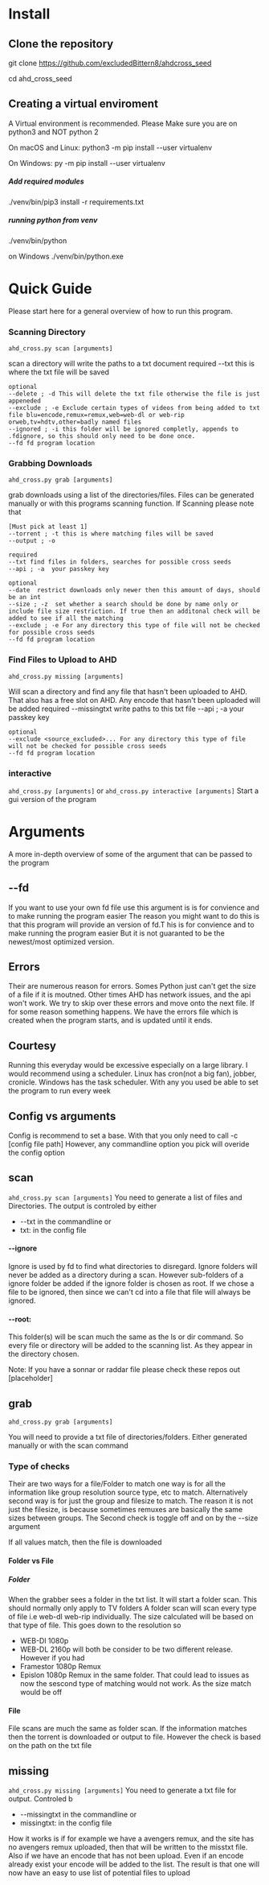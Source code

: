 # Install
## Clone the repository
git clone https://github.com/excludedBittern8/ahdcross_seed

cd ahd_cross_seed

## Creating a virtual enviroment
A Virtual environment is recommended. Please Make sure you are on python3 and NOT python 2

On macOS and Linux:
python3 -m pip install --user virtualenv

On Windows:
py -m pip install --user virtualenv

##### Add required modules
./venv/bin/pip3 install -r requirements.txt

##### running python from venv
./venv/bin/python

on Windows
./venv/bin/python.exe

# Quick Guide
Please start here for a general overview of how to run this program. 
### Scanning Directory

`ahd_cross.py scan [arguments]` 

scan a directory will write the paths to a txt document
    required
    --txt this is where the txt file will be saved
    
    optional
    --delete ; -d This will delete the txt file otherwise the file is just appeneded
    --exclude ; -e Exclude certain types of videos from being added to txt file blu=encode,remux=remux,web=web-dl or web-rip orweb,tv=hdtv,other=badly named files
    --ignored ; -i this folder will be ignored completly, appends to .fdignore, so this should only need to be done once. 
    --fd fd program location

### Grabbing Downloads
`ahd_cross.py grab [arguments]` 

grab downloads using a list of the directories/files. Files can be generated manually or with this programs scanning function. If Scanning please note that 

    
    [Must pick at least 1]
    --torrent ; -t this is where matching files will be saved
    --output ; -o
    
    required
    --txt find files in folders, searches for possible cross seeds
    --api ; -a  your passkey key

    optional
    --date  restrict downloads only newer then this amount of days, should be an int
    --size ; -z  set whether a search should be done by name only or include file size restriction. If true then an additonal check will be added to see if all the matching
    --exclude ; -e For any directory this type of file will not be checked for possible cross seeds
    --fd fd program location


### Find Files to Upload to AHD
`ahd_cross.py missing [arguments]`

Will scan a directory and find any file that hasn't been uploaded to AHD. That also has a free slot on AHD. Any encode that hasn't been uploaded will be added 
    required
    --missingtxt write paths to this txt file
    --api ; -a  your passkey key

    optional
    --exclude <source_excluded>... For any directory this type of file will not be checked for possible cross seeds
    --fd fd program location

### interactive
`ahd_cross.py [arguments]` or `ahd_cross.py interactive [arguments]` 
Start a gui version of the program






















# Arguments 
A more in-depth overview of some of the argument that can be passed to the program

## --fd
If you want to use your own fd file use this argument is is for convience and to make running the program easier
The reason you might want to do this is that this program will provide an version of fd.T his is for convience and to make running the program easier But it is not guaranted to be the newest/most optimized version. 

## Errors
Their are numerous reason for errors. Somes Python just can't get the size of a file if it is moutned. Other times AHD has network issues, and the api won't work. We try to skip over these errors and move onto the next file. If for some reason something happens. We have the errors file which is created when the program starts, and is updated until it ends.

## Courtesy
Running this everyday would be excessive especially on a large library. I would recommend using a scheduler. Linux has cron(not a big fan), jobber, cronicle. 
Windows has the task scheduler. With any you used be able to set the program to run every week

## Config vs arguments
Config is recommend to set a base. With that you only need to call -c [config file path]
However, any commandline option you pick will overide the config option


## scan
`ahd_cross.py scan [arguments]` 
You need to generate a list of files and Directories. The output is controled by either 
* --txt in the commandline or
* txt: in the config file

#### --ignore
Ignore is used by fd to find what directories to disregard.
Ignore folders will never be added as a directory during a scan. However sub-folders of a ignore folder be added if the ignore folder is chosen as root. 
If we chose a file to be ignored, then since we can't cd into a file that file will always be ignored. 


#### --root:
This  folder(s) will be scan much the same as the ls or dir command. So every file or directory will be added to the scanning list. As they appear in the directory chosen. 

Note: If you have a sonnar or raddar file please check these repos out [placeholder]

## grab
`ahd_cross.py grab [arguments]` 

You will need to provide a txt file of directories/folders. Either generated manually or with the scan command
### Type of checks

Their are two ways for a file/Folder to match one way is for all the information like group resolution source type, etc to match. 
Alternatively second way is for just the group and filesize to match. The reason it is not just the filesize, is because sometimes remuxes are basically the same sizes between groups. The Second check is toggle off and on by the --size argument

If all values match, then the file is downloaded

#### Folder vs File
##### Folder
When the grabber sees a folder in the txt list. It will start a folder scan.
This should normally only apply to TV folders
A folder scan will scan every type of file i.e web-dl web-rip individually. The size calculated will be based on that type of file. This goes down to the resolution so 
* WEB-Dl 1080p
* WEB-DL 2160p 
will both be consider to be two different release. However if you had 
* Framestor 1080p Remux
* Epislon 1080p Remux in the same folder. 
That could lead to issues as now the sescond type of matching would not work. As the size match would be off

#### File
File scans are much the same as folder scan. If the information matches then the torrent is downloaded or output to file. However the check is based on the path on the txt file


## missing
`ahd_cross.py missing [arguments]` 
You need to generate a txt file for output. Controled b
* --missingtxt in the commandline or
* missingtxt: in the config file

How it works is if for example we have a avengers remux, and the site has no avengers remux uploaded, then that will be written to the misstxt file.
Also if we have an encode that has not been upload. Even if an encode already exist your encode will be added to the list.
The result is that one will now have an easy to use list of potential files to upload





   
    
    
    
    
    
    
 
    
    
    
    


